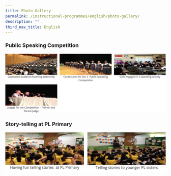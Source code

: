 ```yaml
---
title: Photo Gallery
permalink: /instructional-programmes/english/photo-gallery/
description: ""
third_nav_title: English
---
```

### Public Speaking Competition

![](/images/photo%20gallery%201.png)

### Story-telling at PL Primary

![](/images/photo%20gallery%202.png)
